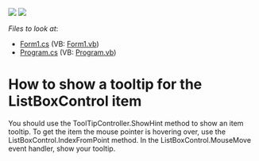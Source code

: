 <!-- default badges list -->
[![](https://img.shields.io/badge/Open_in_DevExpress_Support_Center-FF7200?style=flat-square&logo=DevExpress&logoColor=white)](https://supportcenter.devexpress.com/ticket/details/E1195)
[![](https://img.shields.io/badge/📖_How_to_use_DevExpress_Examples-e9f6fc?style=flat-square)](https://docs.devexpress.com/GeneralInformation/403183)
<!-- default badges end -->
<!-- default file list -->
*Files to look at*:

* [Form1.cs](./CS/WindowsApplication45/Form1.cs) (VB: [Form1.vb](./VB/WindowsApplication45/Form1.vb))
* [Program.cs](./CS/WindowsApplication45/Program.cs) (VB: [Program.vb](./VB/WindowsApplication45/Program.vb))
<!-- default file list end -->
# How to show a tooltip for the ListBoxControl item


<p>You should use the ToolTipController.ShowHint method to show an item tooltip. To get the item the mouse pointer is hovering over, use the ListBoxControl.IndexFromPoint method. In the ListBoxControl.MouseMove event handler, show your tooltip.</p>

<br/>


